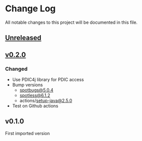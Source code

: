 # Change Log
All notable changes to this project will be documented in this file.

## [Unreleased]

## [v0.2.0]
### Changed
- Use PDIC4j library for PDIC access
- Bump versions
  - spotbugs@5.0.4
  - spotless@6.1.2
  - actions/setup-java@2.5.0
- Test on Github actions
 
## v0.1.0
First imported version

[Unreleased]: https://github.com/miurahr/omegat-pdic/compare/v0.2.0...HEAD
[v0.2.0]: https://github.com/miurahr/omegat-pdic/compare/v0.1.0...v0.2.0
